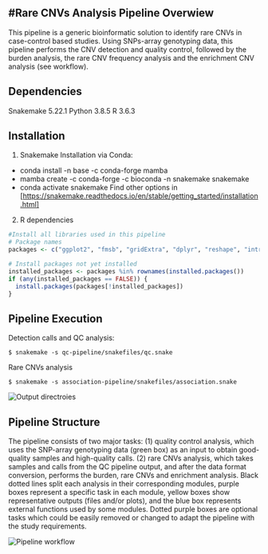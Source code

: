 #Rare CNVs Analysis Pipeline
Overwiew
-----------------------------
This pipeline is a generic bioinformatic solution to identify rare CNVs in case-control based studies. Using SNPs-array genotyping data, this pipeline performs the CNV detection and quality control, followed by the burden analysis, the rare CNV frequency analysis and the enrichment CNV analysis (see workflow).

Dependencies
-----------------------------
Snakemake 5.22.1
Python 3.8.5
R 3.6.3

Installation
-----------------------------
1. Snakemake
Installation via Conda:
- conda install -n base -c conda-forge mamba
- mamba create -c conda-forge -c bioconda -n snakemake snakemake
- conda activate snakemake
Find other options in [https://snakemake.readthedocs.io/en/stable/getting_started/installation.html]

2. R dependencies
``` r
#Install all libraries used in this pipeline
# Package names
packages <- c("ggplot2", "fmsb", "gridExtra", "dplyr", "reshape", "introdataviz")

# Install packages not yet installed
installed_packages <- packages %in% rownames(installed.packages())
if (any(installed_packages == FALSE)) {
  install.packages(packages[!installed_packages])
}
```
Pipeline Execution
-----------------------------
Detection calls and QC analysis: 
```
$ snakemake -s qc-pipeline/snakefiles/qc.snake
```
Rare CNVs analysis
```
$ snakemake -s association-pipeline/snakefiles/association.snake
```
![Output directroies](https://drive.google.com/drive/folders/1v0WBipmgeOTgVSL9GuR2ZXmnEWp-wDRT)

Pipeline Structure
-----------------------------
The pipeline consists of two major tasks: (1) quality control analysis, which uses the SNP-array genotyping data (green box) as an input to obtain good-quality samples and high-quality calls. (2) rare CNVs analysis, which takes samples and calls from the QC pipeline output, and after the data format conversion, performs the burden, rare CNVs and enrichment analysis. Black dotted lines split each analysis in their corresponding modules, purple boxes represent a specific task in each module, yellow boxes show representative outputs (files and/or plots), and the blue box represents external functions used by some modules. Dotted purple boxes are optional tasks which could be easily removed or changed to adapt the pipeline with the study requirements.

![Pipeline workflow](https://drive.google.com/drive/folders/1v0WBipmgeOTgVSL9GuR2ZXmnEWp-wDRT)
